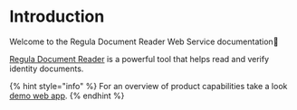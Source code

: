 # Introduction

Welcome to the Regula Document Reader Web Service documentation👋

[Regula Document Reader](https://mobile.regulaforensics.com/id-verification) is a powerful tool that helps read and verify identity documents.

{% hint style="info" %}
For an overview of product capabilities take a look [demo web app](https://api.regulaforensics.com/).
{% endhint %}
